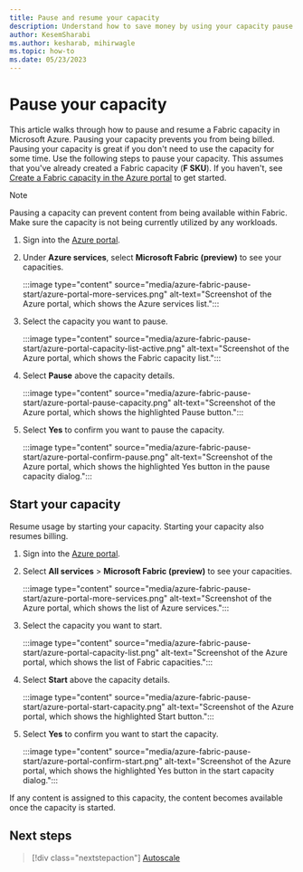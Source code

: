 ```yaml
---
title: Pause and resume your capacity
description: Understand how to save money by using your capacity pause and resume feature.
author: KesemSharabi
ms.author: kesharab, mihirwagle
ms.topic: how-to
ms.date: 05/23/2023
---
```


# Pause your capacity

This article walks through how to pause and resume a Fabric capacity in Microsoft Azure. Pausing your capacity prevents you from being billed. Pausing your capacity is great if you don't need to use the capacity for some time. Use the following steps to pause your capacity.
This assumes that you've already created a Fabric capacity (**F SKU**). If you haven't, see [Create a Fabric capacity in the Azure portal](licenses-buy.md) to get started.

> [!NOTE]
> Pausing a capacity can prevent content from being available within Fabric. Make sure the capacity is not being currently utilized by any workloads.


1. Sign into the [Azure portal](https://portal.azure.com/).

2. Under **Azure services**, select **Microsoft Fabric (preview)** to see your capacities.

    :::image type="content" source="media/azure-fabric-pause-start/azure-portal-more-services.png" alt-text="Screenshot of the Azure portal, which shows the Azure services list.":::

3. Select the capacity you want to pause.

    :::image type="content" source="media/azure-fabric-pause-start/azure-portal-capacity-list-active.png" alt-text="Screenshot of the Azure portal, which shows the Fabric capacity list.":::

4. Select **Pause** above the capacity details.

    :::image type="content" source="media/azure-fabric-pause-start/azure-portal-pause-capacity.png" alt-text="Screenshot of the Azure portal, which shows the highlighted Pause button.":::

5. Select **Yes** to confirm you want to pause the capacity.

    :::image type="content" source="media/azure-fabric-pause-start/azure-portal-confirm-pause.png" alt-text="Screenshot of the Azure portal, which shows the highlighted Yes button in the pause capacity dialog.":::

## Start your capacity

Resume usage by starting your capacity. Starting your capacity also resumes billing.

1. Sign into the [Azure portal](https://portal.azure.com/).

2. Select **All services** > **Microsoft Fabric (preview)** to see your capacities.

    :::image type="content" source="media/azure-fabric-pause-start/azure-portal-more-services.png" alt-text="Screenshot of the Azure portal, which shows the list of Azure services.":::

3. Select the capacity you want to start.

    :::image type="content" source="media/azure-fabric-pause-start/azure-portal-capacity-list.png" alt-text="Screenshot of the Azure portal, which shows the list of Fabric capacities.":::

4. Select **Start** above the capacity details.

    :::image type="content" source="media/azure-fabric-pause-start/azure-portal-start-capacity.png" alt-text="Screenshot of the Azure portal, which shows the highlighted Start button.":::

5. Select **Yes** to confirm you want to start the capacity.

    :::image type="content" source="media/azure-fabric-pause-start/azure-portal-confirm-start.png" alt-text="Screenshot of the Azure portal, which shows the highlighted Yes button in the start capacity dialog.":::

If any content is assigned to this capacity, the content becomes available once the capacity is started.


## Next steps

>[!div class="nextstepaction"]
>[Autoscale](autoscale.md)
